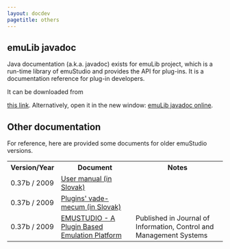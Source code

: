 ```yaml
---
layout: docdev
pagetitle: others
---
```


## emuLib javadoc

Java documentation (a.k.a. javadoc) exists for emuLib project, which is a run-time library of emuStudio and provides
the API for plug-ins. It is a documentation reference for plug-in developers.

It can be downloaded from

<a href="https://sourceforge.net/projects/emustudio/files/javadoc/emuLib-9.0.0-javadoc.jar/download" target="_blank">
this link</a>. Alternatively, open it in the new window: 
<a href="{{ site.github.url }}/docdevel/emulib_javadoc/" target="_blank">emuLib javadoc online</a>.  

## Other documentation

For reference, here are provided some documents for older emuStudio versions.

<div class="table-responsive">
<table class="table borderless table-striped">
  <tr>
    <th>Version/Year</th>
    <th>Document</th>
    <th>Notes</th>
  </tr>
  <tr>
    <td>0.37b / 2009</td>
    <td>
      <a href="https://sourceforge.net/projects/emustudio/files/other/manual-0.37b-draft.pdf/download"
         class="button btn-link btn-lg"
         role="button"
         target="_blank">User manual (in Slovak)</a>
    </td>
    <td></td>
  </tr>
  <tr>
    <td>0.37b / 2009</td>
    <td>
      <a href="https://sourceforge.net/projects/emustudio/files/other/plugins-vademecum-old.pdf/download"
         class="button btn-link btn-lg"
         role="button"
         target="_blank">Plugins' vade-mecum (in Slovak)</a>
    </td>
    <td></td>
  </tr>
  <tr>
    <td>0.37b / 2009</td>
    <td>
      <a href="https://sourceforge.net/projects/emustudio/files/other/2009-jicms.pdf/download"
         class="button btn-link btn-lg"
         role="button"
         target="_blank">EMUSTUDIO - A Plugin Based Emulation Platform</a>
    </td>
    <td>
      Published in Journal of Information, Control and Management Systems
    </td>
  </tr>
</table>
</div>
